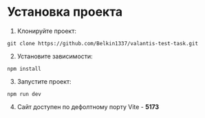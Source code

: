# Установка проекта

1) Клонируйте проект:
```
git clone https://github.com/Belkin1337/valantis-test-task.git
```
2) Установите зависимости:
```
npm install
```
3) Запустите проект:
```
npm run dev
```
4) Сайт доступен по дефолтному порту Vite - **5173**
